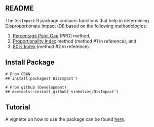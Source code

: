 ## README
The `DisImpact` R package contains functions that help in determining Disproportionate Impact (DI) based on the following methodologies:

1. [Percentage Point Gap](http://extranet.cccco.edu/Portals/1/TRIS/Research/Analysis/PercentagePointGapMethod2017.pdf) (PPG) method,
2. [Proportionality Index](http://extranet.cccco.edu/Portals/1/TRIS/Research/Accountability/GUIDELINES%20FOR%20MEASURING%20DISPROPORTIONATE%20IMPACT%20IN%20EQUITY%20PLANS.pdf) method (method #1 in reference), and
3. [80% Index](http://extranet.cccco.edu/Portals/1/TRIS/Research/Accountability/GUIDELINES%20FOR%20MEASURING%20DISPROPORTIONATE%20IMPACT%20IN%20EQUITY%20PLANS.pdf) (method #2 in reference).

## Install Package
```{r}
# From CRAN
## install.packages('DisImpact')

# From github (Development)
## devtools::install_github('vinhdizzo/DisImpact')
```

## Tutorial
A vignette on how to use the package can be found [here](https://cran.r-project.org/web/packages/DisImpact/vignettes/Tutorial.html).
